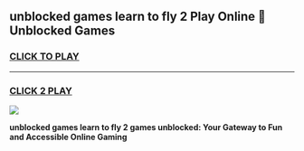 
## unblocked games learn to fly 2 Play Online 👋 Unblocked Games
<h3>
<a href="https://premium.freeplayer.one?title=unblocked_games_learn_to_fly_2&ref=19F">CLICK TO PLAY</a></h3>
<hr>

<h3>
<a href="https://premium.freeplayer.one?title=unblocked_games_learn_to_fly_2&ref=19F">CLICK 2 PLAY</a>
  
</h3>

<a href="https://premium.freeplayer.one?title=unblocked_games_learn_to_fly_2&ref=19F"><img src="https://clearcache.store/games.png"></a>


**unblocked games learn to fly 2 games unblocked: Your Gateway to Fun and Accessible Online Gaming**
